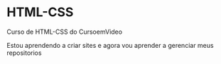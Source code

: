 # HTML-CSS
 Curso de HTML-CSS do CursoemVideo

Estou aprendendo a criar sites e agora vou aprender a gerenciar meus repositorios